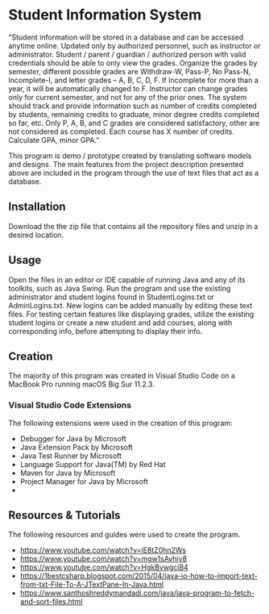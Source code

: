 # Student Information System

"Student information will be stored in a database and can be accessed anytime online. Updated only by authorized personnel, such as instructor or administrator. Student / parent / guardian / authorized person with valid credentials should be able to only view the grades. Organize the grades by semester, different possible grades are Withdraw-W, Pass-P, No Pass-N, Incomplete-I, and letter grades – A, B, C, D, F. If Incomplete for more than a year, it will be automatically changed to F. Instructor can change grades only for current semester, and not for any of the prior ones. The system should track and provide information such as number of credits completed by students, remaining credits to graduate, minor degree credits completed so far, etc. Only P, A, B, and C grades are considered satisfactory, other are not considered as completed. Each course has X number of credits. Calculate GPA, minor GPA."

This program is demo / prototype created by translating software models and designs. The main features from the project description presented above are included in the program through the use of text files that act as a database.

## Installation

Download the the zip file that contains all the repository files and unzip in a desired location.

## Usage

Open the files in an editor or IDE capable of running Java and any of its toolkits, such as Java Swing. Run the program and use the existing administrator and student logins found in StudentLogins.txt or AdminLogins.txt. New logins can be added manually by editing these text files. For testing certain features like displaying grades, utilize the existing student logins or create a new student and add courses, along with corresponding info, before attempting to display their info.

## Creation

The majority of this program was created in Visual Studio Code on a MacBook Pro running macOS Big Sur 11.2.3.

### Visual Studio Code Extensions

The following extensions were used in the creation of this program:
- Debugger for Java by Microsoft
- Java Extension Pack by Microsoft
- Java Test Runner by Microsoft
- Language Support for Java(TM) by Red Hat
- Maven for Java by Microsoft
- Project Manager for Java by Microsoft
- 
## Resources & Tutorials

The following resources and guides were used to create the program.
- https://www.youtube.com/watch?v=iE8tZ0hn2Ws
- https://www.youtube.com/watch?v=mgw1sAvhjy8
- https://www.youtube.com/watch?v=HgkBvwgciB4
- https://1bestcsharp.blogspot.com/2015/04/java-io-how-to-import-text-from-txt-File-To-A-JTextPane-In-Java.html
- https://www.santhoshreddymandadi.com/java/java-program-to-fetch-and-sort-files.html
